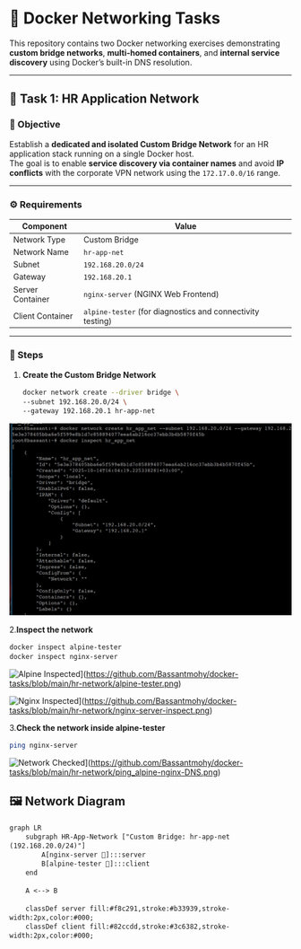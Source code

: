 # 🐳 Docker Networking Tasks

This repository contains two Docker networking exercises demonstrating **custom bridge networks**, **multi-homed containers**, and **internal service discovery** using Docker’s built-in DNS resolution.

---

## 📘 Task 1: HR Application Network

### 🎯 Objective
Establish a **dedicated and isolated Custom Bridge Network** for an HR application stack running on a single Docker host.  
The goal is to enable **service discovery via container names** and avoid **IP conflicts** with the corporate VPN network using the `172.17.0.0/16` range.

---

### ⚙️ Requirements
| Component | Value |
|------------|--------|
| Network Type | Custom Bridge |
| Network Name | `hr-app-net` |
| Subnet | `192.168.20.0/24` |
| Gateway | `192.168.20.1` |
| Server Container | `nginx-server` (NGINX Web Frontend) |
| Client Container | `alpine-tester` (for diagnostics and connectivity testing) |

---

### 🧩 Steps

1. **Create the Custom Bridge Network**
   ```bash
   docker network create --driver bridge \
   --subnet 192.168.20.0/24 \
   --gateway 192.168.20.1 hr-app-net
   ```

![Network Created](https://github.com/Bassantmohy/docker-tasks/blob/main/hr-network/HR-netCreate.png)


2.**Inspect the network**
```bash
docker inspect alpine-tester
docker inspect nginx-server
```
![Alpine Inspected]([./alpine-tester.png)](https://github.com/Bassantmohy/docker-tasks/blob/main/hr-network/alpine-tester.png)

![Nginx Inspected]([./alpine-tester.png)](https://github.com/Bassantmohy/docker-tasks/blob/main/hr-network/nginx-server-inspect.png)

3.**Check the network inside alpine-tester**
```bash
ping nginx-server
```
![Network Checked]([./alpine-tester.png)](https://github.com/Bassantmohy/docker-tasks/blob/main/hr-network/ping_alpine-nginx-DNS.png)


## 🖼️ Network Diagram

```mermaid
graph LR
    subgraph HR-App-Network ["Custom Bridge: hr-app-net (192.168.20.0/24)"]
        A[nginx-server 🧩]:::server
        B[alpine-tester 🧪]:::client
    end

    A <--> B

    classDef server fill:#f8c291,stroke:#b33939,stroke-width:2px,color:#000;
    classDef client fill:#82ccdd,stroke:#3c6382,stroke-width:2px,color:#000;







